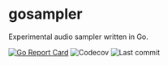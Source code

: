 # gosampler
Experimental audio sampler written in Go.

<!--[![osampler](https://circleci.com/gh/oletizi/gosampler.svg?style=shield)](https://circleci.com/gh/oletizi/gosampler)-->
[![Go Report Card](https://goreportcard.com/badge/github.com/oletizi/gosampler)](https://goreportcard.com/report/github.com/oletizi/gosampler)
![Codecov](https://img.shields.io/codecov/c/gh/oletizi/gosampler)
![Last commit](https://img.shields.io/github/last-commit/oletizi/gosampler)


